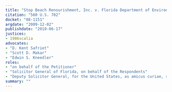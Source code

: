 ```yaml
---
title: "Stop Beach Renourishment, Inc. v. Florida Department of Environmental Protection"
citation: "560 U.S. 702"
docket: "08-1151"
argdate: "2009-12-02"
publishdate: "2010-06-17"
justices:
- 1986scalia
advocates:
- "D. Kent Safriet"
- "Scott D. Makar"
- "Edwin S. Kneedler"
roles:
- "on behalf of the Petitioner"
- "Solicitor General of Florida, on behalf of the Respondents"
- "Deputy Solicitor General, for the United States, as amicus curiae, supporting the Respondents"
summary: ""
---
```



